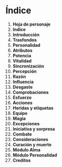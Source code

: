 
Índice
======

1. **Hoja de personaje**
1. **Indice**
1. **Introducción**
1. **Trasfondos**
1. **Personalidad**
1. **Atributos**
1. **Potencia**
1. **Vitalidad**
1. **Sincronización**
1. **Percepción**
1. **Razón**
1. **Influencia**
1. **Desgaste**
1. **Comprobaciones**
1. **Esfuerzo**
1. **Acciones**
1. **Heridas y etiquetas**
1. **Equipo**
1. **Magia**
1. **Excepciones**
1. **Iniciativa y sorpresa**
1. **Combate**
1. **Consideraciones**
1. **Curación y muerte**
1. **Módulo Alma**
1. **Módulo Personalidad**
1. **Creditos**
